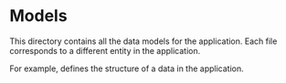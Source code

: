 # Models

This directory contains all the data models for the application. Each file corresponds to a different entity in the application.

For example, defines the structure of a data in the application.